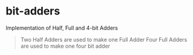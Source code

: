 # bit-adders
Implementation of Half, Full and 4-bit Adders

>Two Half Adders are used to make one Full Adder
>Four Full Adders are used to make one four bit adder
